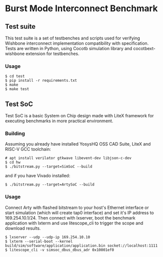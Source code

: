 # Burst Mode Interconnect Benchmark

## Test suite

This test suite is a set of testbenches and scripts used for verifying Wishbone interconnect implementation compatibility with specification.
Tests are written in Python, using Cocotb simulation library and cocotbext-wishbone extension for testbenches.

### Usage

```
$ cd test
$ pip install -r requirements.txt
$ make
$ make test
```

## Test SoC

Test SoC is a basic System on Chip design made with LiteX framework for executing benchmarks in more practical environment.

### Building

Assuming you already have installed YosysHQ OSS CAD Suite, LiteX and RISC-V GCC toolchain:
```
# apt install verilator gtkwave libevent-dev libjson-c-dev
$ cd hw
$ ./bitstream.py --target=SimSoC --build
```
and if you have Vivado installed:
```
$ ./bitstream.py --target=ArtySoC --build
```

### Usage

Connect Arty with flashed bitstream to your host's Ethernet interface or start simulation (which will create tap0 interface) and set it's IP address to 169.254.10.1/24.
Then connect with lxserver, boot the benchmark application with lxterm and use litescope_cli to trigger the scope and download results.

```
$ lxserver --udp --udp-ip 169.254.10.10
$ lxterm --serial-boot --kernel build/sim/software/application/application.bin socket://localhost:1111
$ litescope_cli -v simsoc_dbus_dbus_adr 0x10001ef0
```
